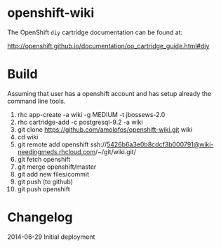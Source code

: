 openshift-wiki
============================
The OpenShift `diy` cartridge documentation can be found at:

http://openshift.github.io/documentation/oo_cartridge_guide.html#diy

Build
============================
Assuming that user has a openshift account and has setup already the command line tools.

1. rhc app-create -a wiki -g MEDIUM -t jbossews-2.0
2. rhc cartridge-add -c  postgresql-9.2 -a wiki
4. git clone https://github.com/amolofos/openshift-wiki.git wiki
5. cd wiki
6. git remote add openshift ssh://5426b6a3e0b8cdcf3b000791@wiki-needingmeds.rhcloud.com/~/git/wiki.git/
7. git fetch openshift
8. git merge openshift/master
9. git add new files/commit
10. git push (to github)
11. git push openshift

Changelog
============================
2014-06-29 Initial deployment


